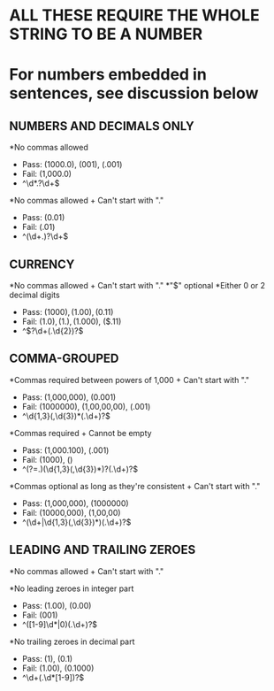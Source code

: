 # ALL THESE REQUIRE THE WHOLE STRING TO BE A NUMBER
# For numbers embedded in sentences, see discussion below

## NUMBERS AND DECIMALS ONLY ####

*No commas allowed
  * Pass: (1000.0), (001), (.001)
  * Fail: (1,000.0)
  * ^\d*\.?\d+$

*No commas allowed + Can't start with "."
  * Pass: (0.01)
  * Fail: (.01)
  * ^(\d+\.)?\d+$

## CURRENCY ####
*No commas allowed + Can't start with "."
*"$" optional
*Either 0 or 2 decimal digits
  * Pass: ($1000), (1.00), ($0.11)
  * Fail: ($1.0), (1.), ($1.000), ($.11)
  * ^\$?\d+(\.\d{2})?$

## COMMA-GROUPED ####
*Commas required between powers of 1,000 + Can't start with "."
  * Pass: (1,000,000), (0.001)
  * Fail: (1000000), (1,00,00,00), (.001)
  * ^\d{1,3}(,\d{3})*(\.\d+)?$

*Commas required + Cannot be empty
  * Pass: (1,000.100), (.001)
  * Fail: (1000), ()
  * ^(?=.)(\d{1,3}(,\d{3})*)?(\.\d+)?$

*Commas optional as long as they're consistent + Can't start with "."
  * Pass: (1,000,000), (1000000)
  * Fail: (10000,000), (1,00,00)
  * ^(\d+|\d{1,3}(,\d{3})*)(\.\d+)?$

## LEADING AND TRAILING ZEROES ####
*No commas allowed + Can't start with "."


*No leading zeroes in integer part
  * Pass: (1.00), (0.00)
  * Fail: (001)
  * ^([1-9]\d*|0)(\.\d+)?$

*No trailing zeroes in decimal part
  * Pass: (1), (0.1)
  * Fail: (1.00), (0.1000)
  * ^\d+(\.\d*[1-9])?$
